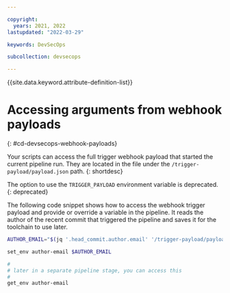```yaml
---

copyright:
  years: 2021, 2022
lastupdated: "2022-03-29"

keywords: DevSecOps

subcollection: devsecops

---
```


{{site.data.keyword.attribute-definition-list}}

# Accessing arguments from webhook payloads 
{: #cd-devsecops-webhook-payloads}

Your scripts can access the full trigger webhook payload that started the current pipeline run. They are located in the file under the `/trigger-payload/payload.json` path.
{: shortdesc}

The option to use the `TRIGGER_PAYLOAD` environment variable is deprecated.
{: deprecated}

The following code snippet shows how to access the webhook trigger payload and provide or override a variable in the pipeline.
It reads the author of the recent commit that triggered the pipeline and saves it for the toolchain to use later.

```bash
AUTHOR_EMAIL="$(jq '.head_commit.author.email' '/trigger-payload/payload.json')"

set_env author-email $AUTHOR_EMAIL

#
# later in a separate pipeline stage, you can access this
#
get_env author-email
```
